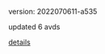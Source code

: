 version: 2022070611-a535

updated 6 avds

[details](https://github.com/0x74f917491bfa7ebfa379/ali_avd_db/blob/master/change_log/2022/07/06/11/a535.txt)